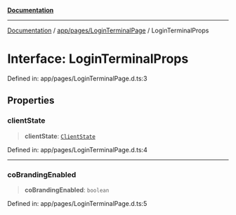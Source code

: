 [**Documentation**](../../../../index.md)

***

[Documentation](../../../../index.md) / [app/pages/LoginTerminalPage](../index.md) / LoginTerminalProps

# Interface: LoginTerminalProps

Defined in: app/pages/LoginTerminalPage.d.ts:3

## Properties

### clientState

> **clientState**: [`ClientState`](../../../../stores/state/ClientState/enumerations/ClientState.md)

Defined in: app/pages/LoginTerminalPage.d.ts:4

***

### coBrandingEnabled

> **coBrandingEnabled**: `boolean`

Defined in: app/pages/LoginTerminalPage.d.ts:5
